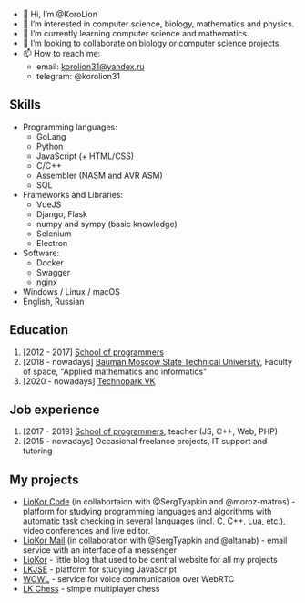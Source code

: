 
- 👋 Hi, I’m @KoroLion
- 👀 I’m interested in computer science, biology, mathematics and physics.
- 🌱 I’m currently learning computer science and mathematics.
- 💞️ I’m looking to collaborate on biology or computer science projects.
- 📫 How to reach me: 
  - email: korolion31@yandex.ru
  - telegram: @korolion31

## Skills
* Programming languages:
  * GoLang
  * Python
  * JavaScript (+ HTML/CSS)
  * C/C++
  * Assembler (NASM and AVR ASM)
  * SQL
* Frameworks and Libraries:
  * VueJS
  * Django, Flask
  * numpy and sympy (basic knowledge)
  * Selenium
  * Electron
* Software:
  * Docker
  * Swagger
  * nginx
* Windows / Linux / macOS
* English, Russian

## Education
1. [2012 - 2017] [School of programmers](https://informatics.ru/)
2. [2018 - nowadays] [Bauman Moscow State Technical University](https://bmstu.ru), Faculty of space, "Applied mathematics and informatics"
3. [2020 - nowadays] [Technopark VK](https://park.vk.company/)

## Job experience
1. [2017 - 2019] [School of programmers](https://informatics.ru/), teacher (JS, C++, Web, PHP)
2. [2015 - nowadays] Occasional freelance projects, IT support and tutoring

## My projects
* [LioKor Code](https://code.liokor.com) (in collabortaion with @SergTyapkin and @moroz-matros) - platform for studying programming languages and algorithms with automatic task checking in several languages (incl. C, C++, Lua, etc.), video conferences and live editor.
* [LioKor Mail](https://mail.liokor.ru) (in collaboration with @SergTyapkin and @altanab) - email service with an interface of a messenger
* [LioKor](https://liokor.com) - little blog that used to be central website for all my projects
* [LKJSE](https://lkjse.liokor.com) - platform for studying JavaScript
* [WOWL](https://wowl.liokor.com) - service for voice communication over WebRTC
* [LK Chess](https://chess.liokor.com) - simple multiplayer chess
